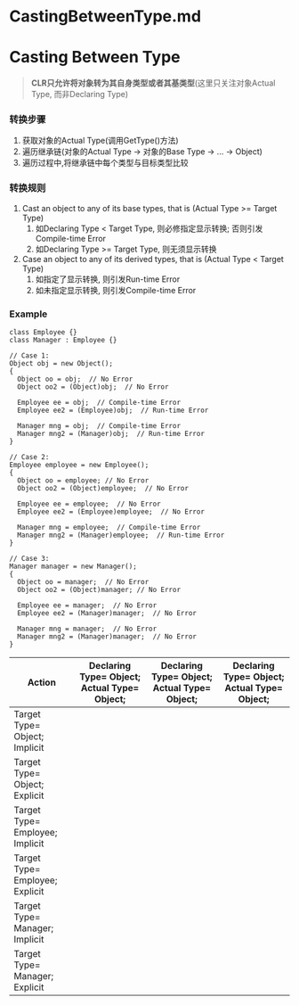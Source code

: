 # CastingBetweenType.md
# Casting Between Type

> **CLR只允许将对象转为其自身类型或者其基类型**(这里只关注对象Actual Type, 而非Declaring Type)

### 转换步骤
1. 获取对象的Actual Type(调用GetType()方法)
2. 遍历继承链(对象的Actual Type -> 对象的Base Type -> ... -> Object)
3. 遍历过程中,将继承链中每个类型与目标类型比较

### 转换规则
1. Cast an object to any of its base types, that is (Actual Type >= Target Type)
    1. 如Declaring Type < Target Type, 则必修指定显示转换; 否则引发Compile-time Error
    2. 如Declaring Type >= Target Type, 则无须显示转换
2. Case an object to any of its derived types, that is (Actual Type < Target Type)
    1. 如指定了显示转换, 则引发Run-time Error
    2. 如未指定显示转换, 则引发Compile-time Error

### Example
```
class Employee {}
class Manager : Employee {}

// Case 1:
Object obj = new Object();
{
  Object oo = obj;  // No Error
  Object oo2 = (Object)obj;  // No Error

  Employee ee = obj;  // Compile-time Error
  Employee ee2 = (Employee)obj;  // Run-time Error
  
  Manager mng = obj;  // Compile-time Error
  Manager mng2 = (Manager)obj;  // Run-time Error
}

// Case 2:
Employee employee = new Employee();
{
  Object oo = employee; // No Error
  Object oo2 = (Object)employee;  // No Error
  
  Employee ee = employee;  // No Error
  Employee ee2 = (Employee)employee;  // No Error
  
  Manager mng = employee;  // Compile-time Error
  Manager mng2 = (Manager)employee;  // Run-time Error
}

// Case 3:
Manager manager = new Manager();
{
  Object oo = manager;  // No Error
  Object oo2 = (Object)manager; // No Error
  
  Employee ee = manager;  // No Error
  Employee ee2 = (Manager)manager;  // No Error
  
  Manager mng = manager;  // No Error
  Manager mng2 = (Manager)manager;  // No Error
}
```
Action|Declaring Type= Object; Actual Type= Object;|Declaring Type= Object; Actual Type= Object;|Declaring Type= Object; Actual Type= Object;
-|-|-|-
Target Type= Object; Implicit|||
Target Type= Object; Explicit|||
Target Type= Employee; Implicit|||
Target Type= Employee; Explicit|||
Target Type= Manager; Implicit|||
Target Type= Manager; Explicit|||


